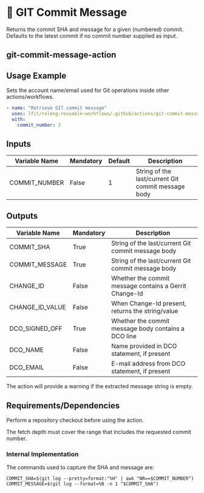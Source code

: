 <!--
SPDX-License-Identifier: Apache-2.0
SPDX-FileCopyrightText: 2024 The Linux Foundation
-->

# 💬 GIT Commit Message

Returns the commit SHA and message for a given (numbered) commit. Defaults to
the latest commit if no commit number supplied as input.

## git-commit-message-action

## Usage Example

Sets the account name/email used for Git operations inside other
actions/workflows.

```yaml
- name: "Retrieve GIT commit message"
  uses: lfit/releng-reusable-workflows/.github/actions/git-commit-message-action@main
  with:
    commit_number: 2
```

## Inputs

<!-- markdownlint-disable MD013 -->

| Variable Name  | Mandatory  | Default | Description                                        |
| -------------- | -----------| ------- | -------------------------------------------------- |
| COMMIT_NUMBER  | False      | 1       | String of the last/current Git commit message body |

<!-- markdownlint-enable MD013 -->

## Outputs

<!-- markdownlint-disable MD013 -->

| Variable Name   | Mandatory | Description                                            |
| --------------- | ----------| ------------------------------------------------------ |
| COMMIT_SHA      | True      | String of the last/current Git commit message body     |
| COMMIT_MESSAGE  | True      | String of the last/current Git commit message body     |
| CHANGE_ID       | False     | Whether the commit message contains a Gerrit Change-Id |
| CHANGE_ID_VALUE | False     | When Change-Id present, returns the string/value       |
| DCO_SIGNED_OFF  | True      | Whether the commit message body contains a DCO line    |
| DCO_NAME        | False     | Name provided in DCO statement, if present             |
| DCO_EMAIL       | False     | E-mail address from DCO statement, if present          |

<!-- markdownlint-enable MD013 -->

The action will provide a warning if the extracted message string is empty.

## Requirements/Dependencies

Perform a repository checkout before using the action.

The fetch depth must cover the range that includes the requested commit number.

### Internal Implementation

The commands used to capture the SHA and message are:

```console
COMMIT_SHA=$(git log --pretty=format:"%H" | awk "NR==$COMMIT_NUMBER")
COMMIT_MESSAGE=$(git log --format=%B -n 1 "$COMMIT_SHA")
```
